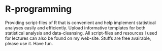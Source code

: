 # R-programming
Providing script-files of R that is convenient and help implement statistical analyses easily and efficiently. Upload informative templates for both statistical analysis and data-cleansing. All script-files and resources I used for lectures can also be found on my web-site. Stuffs are free avairable, please use it. Have fun. 

